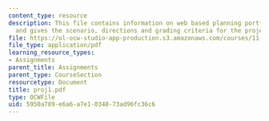 ```yaml
---
content_type: resource
description: This file contains information on web based planning portfolio project
  and gives the scenario, directions and grading criteria for the project.
file: https://ol-ocw-studio-app-production.s3.amazonaws.com/courses/11-204-planning-communications-and-digital-media-fall-2004/5950a789e6a6a7e1034873ad96fc36c6_proj1.pdf
file_type: application/pdf
learning_resource_types:
- Assignments
parent_title: Assignments
parent_type: CourseSection
resourcetype: Document
title: proj1.pdf
type: OCWFile
uid: 5950a789-e6a6-a7e1-0348-73ad96fc36c6
---
```


